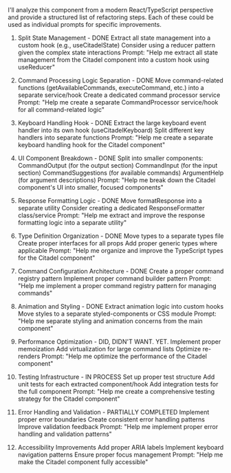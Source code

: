 I'll analyze this component from a modern React/TypeScript perspective and provide a structured list of refactoring steps. Each of these could be used as individual prompts for specific improvements.


1. Split State Management - DONE
Extract all state management into a custom hook (e.g., useCitadelState)
Consider using a reducer pattern given the complex state interactions
Prompt: "Help me extract all state management from the Citadel component into a custom hook using useReducer"

2. Command Processing Logic Separation - DONE
Move command-related functions (getAvailableCommands, executeCommand, etc.) into a separate service/hook
Create a dedicated command processor service
Prompt: "Help me create a separate CommandProcessor service/hook for all command-related logic"

3. Keyboard Handling Hook - DONE
Extract the large keyboard event handler into its own hook (useCitadelKeyboard)
Split different key handlers into separate functions
Prompt: "Help me create a separate keyboard handling hook for the Citadel component"

4. UI Component Breakdown - DONE
Split into smaller components:
CommandOutput (for the output section)
CommandInput (for the input section)
CommandSuggestions (for available commands)
ArgumentHelp (for argument descriptions)
Prompt: "Help me break down the Citadel component's UI into smaller, focused components"

5. Response Formatting Logic - DONE
Move formatResponse into a separate utility
Consider creating a dedicated ResponseFormatter class/service
Prompt: "Help me extract and improve the response formatting logic into a separate utility"

6. Type Definition Organization - DONE
Move types to a separate types file
Create proper interfaces for all props
Add proper generic types where applicable
Prompt: "Help me organize and improve the TypeScript types for the Citadel component"

7. Command Configuration Architecture - DONE
Create a proper command registry pattern
Implement proper command builder pattern
Prompt: "Help me implement a proper command registry pattern for managing commands"

8. Animation and Styling - DONE
Extract animation logic into custom hooks
Move styles to a separate styled-components or CSS module
Prompt: "Help me separate styling and animation concerns from the main component"

9. Performance Optimization - DID, DIDN'T WANT. YET.
Implement proper memoization
Add virtualization for large command lists
Optimize re-renders
Prompt: "Help me optimize the performance of the Citadel component"

10. Testing Infrastructure - IN PROCESS
Set up proper test structure
Add unit tests for each extracted component/hook
Add integration tests for the full component
Prompt: "Help me create a comprehensive testing strategy for the Citadel component"

11. Error Handling and Validation - PARTIALLY COMPLETED
Implement proper error boundaries
Create consistent error handling patterns
Improve validation feedback
Prompt: "Help me implement proper error handling and validation patterns"

12. Accessibility Improvements
Add proper ARIA labels
Implement keyboard navigation patterns
Ensure proper focus management
Prompt: "Help me make the Citadel component fully accessible"
